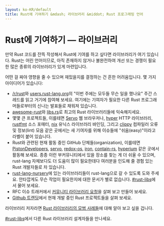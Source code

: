 ```yaml
---
layout: ko-KR/default
title: Rust에 기여하기 &mdash; 라이브러리 &middot; Rust 프로그래밍 언어
---
```


# Rust에 기여하기 &mdash; 라이브러리

만약 Rust 코드를 잔뜩 작성해서 Rust에 기여를 하고 싶다면 라이브러리가 여기 있습니다.
Rust는 어린 언어이므로, 아직 존재하지 않거나 불완전하여 개선 또는 경쟁이 필요한
많은 종류의 라이브러리가 있게 마련입니다.

어떤 걸 짜야 영향을 줄 수 있으며 재밌을지를 결정하는 건 흔한 어려움입니다.
몇 가지 아이디어가 있습니다:

* [/r/rust]와 [users.rust-lang.org]의
  "이번 주에는 모두들 무슨 일을 했나요" 주간 스레드를 읽고 거기에 참여해 보세요.
  여기에는 기여자가 필요한 다른 Rust 프로그래머들로부터의 신나는 발표들로 채워져 있습니다.
* [awesome-rust]와 [libs.rs]로 최고의 Rust 라이브러리들에 익숙해지세요.
* 몇몇 큰 프로젝트들, 이를테면 [Servo] 웹 브라우저나, [hyper] HTTP 라이브러리,
  [rustfmt] 소스 포매터, [nix] 유닉스 라이브러리 바인딩,
  그리고 [clippy] 컴파일러 오류 및 정보(lint) 모음 같은 곳에서는
  새 기여자를 위해 이슈들에 "쉬움(easy)"이라고 라벨이 붙어 있습니다.
* Rust와 관련된 현재 활동 중인 GitHub 단체들(organization), 이를테면
  [PistonDevelopers], [servo], [redox-os], [iron], [contain-rs], [hyperium]
  같은 곳에서 활동해 보세요.
  종종 이런 부커뮤니티에서 있을 장소를 찾는 게 더 쉬울 수 있으며,
  rust-lang 자체보다도 더 도움이 많이 필요한데다
  여러분을 인도해 줄 경험 있는 Rust 개발자들로 차 있습니다.
* [rust-lang-nursery]에 있는 라이브러리들이 rust-lang으로 갈 수 있도록 도와 주세요.
  안타깝게도 무슨 작업이 필요한지에 대한 문서가 별로 없습니다. [#rust-libs]에서 물어 보세요.
* RFC 이슈 트래커에서 [커뮤니티 라이브러리 요청][requested]을 살펴 보고 만들어 보세요.
* [Github 트렌딩][trending]에서 현재 개발 중인 Rust 프로젝트들을 살펴 보세요.

라이브러리 저자라면 [Rust 라이브러리의 모범 사례들][lib-prac]에 대해
알아 보고 싶을 겁니다.

[#rust-libs]에서 다른 Rust 라이브러리 설계자들을 만나세요.

<!--
TODO: Not sure #rust-libs is the place to direct people
-->

[#rust-libs]: https://kiwiirc.com/nextclient/#ircs://irc.mozilla.org:6697/#rust-libs?nick=rustacean??
[/r/rust]: https://reddit.com/r/rust
[PistonDevelopers]: https://github.com/PistonDevelopers
[Servo]: https://github.com/servo/servo
[Servo]: https://github.com/servo/servo
[awesome-rust]: https://github.com/kud1ing/awesome-rust
[clippy]: https://github.com/Manishearth/rust-clippy
[contain-rs]: https://github.com/contain-rs
[hyper]: https://github.com/hyperium/hyper
[hyperium]: https://github.com/hyperium
[iron]: https://github.com/iron
[lib-prac]: https://pascalhertleif.de/artikel/good-practices-for-writing-rust-libraries/
[libs.rs]: http://libs.rs
[nix]: https://github.com/nix-rust/nix/
[redox-os]: https://github.com/redox-os
[requested]: https://github.com/rust-lang/rfcs/labels/A-community-library
[rust-lang-nursery]: https://github.com/rust-lang-nursery
[rustfmt]: https://github.com/rust-lang-nursery/rustfmt
[trending]: https://github.com/trending?l=rust
[users.rust-lang.org]: https://users.rust-lang.org
